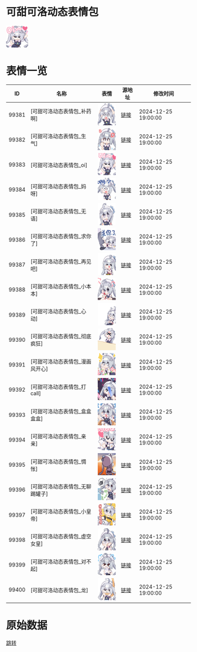 # 可甜可洛动态表情包

<img src="./cover.png" height="60" alt="cover" />

# 表情一览

|ID|名称|表情|源地址|修改时间|
|----|----|----|----|----|
|99381|[可甜可洛动态表情包_补药啊]|<img src="./pic/099381_%5B可甜可洛动态表情包_补药啊%5D.gif" height="60" alt="补药啊"/>|[链接](https://i0.hdslb.com/bfs/garb/71bf5ac26c04560e10299c332749a31c55a3c18a.gif)|2024-12-25 19:00:00|
|99382|[可甜可洛动态表情包_生气]|<img src="./pic/099382_%5B可甜可洛动态表情包_生气%5D.gif" height="60" alt="生气"/>|[链接](https://i0.hdslb.com/bfs/garb/930de77bee75d5e1c6bc9602a688e40129ae78e1.gif)|2024-12-25 19:00:00|
|99383|[可甜可洛动态表情包_oi]|<img src="./pic/099383_%5B可甜可洛动态表情包_oi%5D.gif" height="60" alt="oi"/>|[链接](https://i0.hdslb.com/bfs/garb/de2e5c254d0f307fc6168811a2951d71b82ffb9a.gif)|2024-12-25 19:00:00|
|99384|[可甜可洛动态表情包_妈呀]|<img src="./pic/099384_%5B可甜可洛动态表情包_妈呀%5D.gif" height="60" alt="妈呀"/>|[链接](https://i0.hdslb.com/bfs/garb/3a5f8166314fcd9e3c267ab3c383c5cbeba4651c.gif)|2024-12-25 19:00:00|
|99385|[可甜可洛动态表情包_无语]|<img src="./pic/099385_%5B可甜可洛动态表情包_无语%5D.gif" height="60" alt="无语"/>|[链接](https://i0.hdslb.com/bfs/garb/1bead4bc23f25e5428ab662abf8e791c4a6dadc7.gif)|2024-12-25 19:00:00|
|99386|[可甜可洛动态表情包_求你了]|<img src="./pic/099386_%5B可甜可洛动态表情包_求你了%5D.gif" height="60" alt="求你了"/>|[链接](https://i0.hdslb.com/bfs/garb/615b21aaf669ea7d4e621b23ba8025c27fcbd974.gif)|2024-12-25 19:00:00|
|99387|[可甜可洛动态表情包_再见吧]|<img src="./pic/099387_%5B可甜可洛动态表情包_再见吧%5D.gif" height="60" alt="再见吧"/>|[链接](https://i0.hdslb.com/bfs/garb/488824251dad3f933749157e19aa12170039b819.gif)|2024-12-25 19:00:00|
|99388|[可甜可洛动态表情包_小本本]|<img src="./pic/099388_%5B可甜可洛动态表情包_小本本%5D.gif" height="60" alt="小本本"/>|[链接](https://i0.hdslb.com/bfs/garb/8472fe97a6c83a46b9113f287e214b97c25ada04.gif)|2024-12-25 19:00:00|
|99389|[可甜可洛动态表情包_心动]|<img src="./pic/099389_%5B可甜可洛动态表情包_心动%5D.gif" height="60" alt="心动"/>|[链接](https://i0.hdslb.com/bfs/garb/db499d7ea359f8e0b2c1218fcd65c638f26d5394.gif)|2024-12-25 19:00:00|
|99390|[可甜可洛动态表情包_彻底疯狂]|<img src="./pic/099390_%5B可甜可洛动态表情包_彻底疯狂%5D.gif" height="60" alt="彻底疯狂"/>|[链接](https://i0.hdslb.com/bfs/garb/e5e810d23aa23699ac8630f9e926334daf8359fd.gif)|2024-12-25 19:00:00|
|99391|[可甜可洛动态表情包_漫画风开心]|<img src="./pic/099391_%5B可甜可洛动态表情包_漫画风开心%5D.gif" height="60" alt="漫画风开心"/>|[链接](https://i0.hdslb.com/bfs/garb/198e2da554e3c9eb5304db51c03bf998918b413a.gif)|2024-12-25 19:00:00|
|99392|[可甜可洛动态表情包_打call]|<img src="./pic/099392_%5B可甜可洛动态表情包_打call%5D.gif" height="60" alt="打call"/>|[链接](https://i0.hdslb.com/bfs/garb/fece80669482afc526f1545c81bf891276409ae8.gif)|2024-12-25 19:00:00|
|99393|[可甜可洛动态表情包_盒盒盒盒]|<img src="./pic/099393_%5B可甜可洛动态表情包_盒盒盒盒%5D.gif" height="60" alt="盒盒盒盒"/>|[链接](https://i0.hdslb.com/bfs/garb/d1cd691652d2838b80b7f55a47a1f8db40e01cb4.gif)|2024-12-25 19:00:00|
|99394|[可甜可洛动态表情包_亲亲]|<img src="./pic/099394_%5B可甜可洛动态表情包_亲亲%5D.gif" height="60" alt="亲亲"/>|[链接](https://i0.hdslb.com/bfs/garb/0c70a0ddbb4e7a86c6fb402fa40381e2ce954ce4.gif)|2024-12-25 19:00:00|
|99395|[可甜可洛动态表情包_惆怅]|<img src="./pic/099395_%5B可甜可洛动态表情包_惆怅%5D.gif" height="60" alt="惆怅"/>|[链接](https://i0.hdslb.com/bfs/garb/1fe1802faf9e2dec9141572457399d73b210d9dd.gif)|2024-12-25 19:00:00|
|99396|[可甜可洛动态表情包_无聊踢罐子]|<img src="./pic/099396_%5B可甜可洛动态表情包_无聊踢罐子%5D.gif" height="60" alt="无聊踢罐子"/>|[链接](https://i0.hdslb.com/bfs/garb/78caee35d5ad85de5fe9aba6629bc6128f3f6003.gif)|2024-12-25 19:00:00|
|99397|[可甜可洛动态表情包_小皇帝]|<img src="./pic/099397_%5B可甜可洛动态表情包_小皇帝%5D.gif" height="60" alt="小皇帝"/>|[链接](https://i0.hdslb.com/bfs/garb/b86bb0191a70e38582b82dcd29f047031fb10767.gif)|2024-12-25 19:00:00|
|99398|[可甜可洛动态表情包_虚空女皇]|<img src="./pic/099398_%5B可甜可洛动态表情包_虚空女皇%5D.gif" height="60" alt="虚空女皇"/>|[链接](https://i0.hdslb.com/bfs/garb/d59b0cd2cd7d760f3effeeeebf00107cb9ca7de1.gif)|2024-12-25 19:00:00|
|99399|[可甜可洛动态表情包_对不起]|<img src="./pic/099399_%5B可甜可洛动态表情包_对不起%5D.gif" height="60" alt="对不起"/>|[链接](https://i0.hdslb.com/bfs/garb/1257c25710300380c91230071bb454eda9ca9766.gif)|2024-12-25 19:00:00|
|99400|[可甜可洛动态表情包_龙]|<img src="./pic/099400_%5B可甜可洛动态表情包_龙%5D.gif" height="60" alt="龙"/>|[链接](https://i0.hdslb.com/bfs/garb/666fab716c2c03847268b9441df942e123ab3fba.gif)|2024-12-25 19:00:00|

# 原始数据

[跳转](./raw.json)

